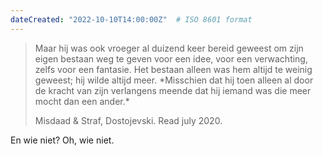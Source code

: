 ```yaml
---
dateCreated: "2022-10-10T14:00:00Z"  # ISO 8601 format
---
```


<blockquote>
    <p> Maar hij was ook vroeger al duizend keer bereid geweest om zijn eigen bestaan weg te geven voor een idee, voor een verwachting, zelfs voor een fantasie. 
    Het bestaan alleen was hem altijd te weinig geweest; hij wilde altijd meer. 
    *Misschien dat hij toen alleen al  door de kracht van zijn verlangens meende dat hij iemand was die meer mocht dan een ander.*</p>
    <figcaption>Misdaad & Straf, Dostojevski. Read july 2020.</figcaption>
</blockquote>

En wie niet? Oh, wie niet.